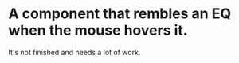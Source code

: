# A component that rembles an EQ when the mouse hovers it.

It's not finished and needs a lot of work.
